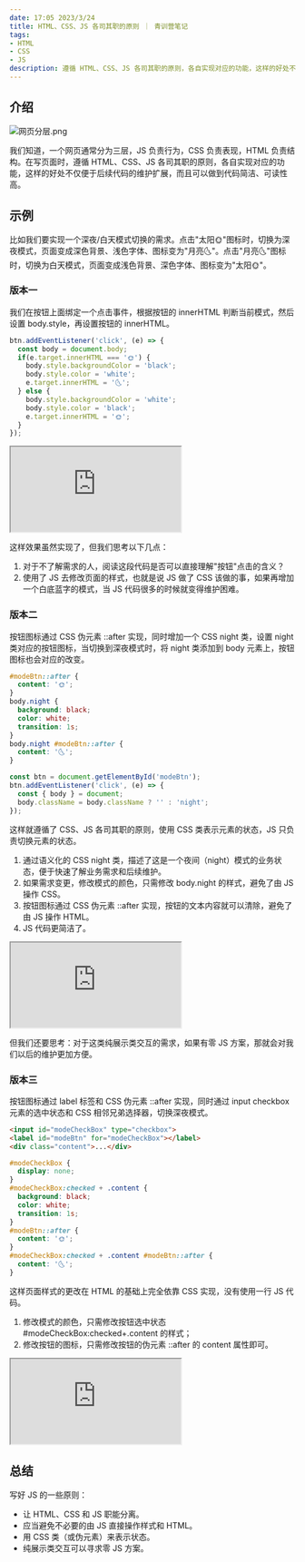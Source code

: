 ```yaml
---
date: 17:05 2023/3/24
title: HTML、CSS、JS 各司其职的原则 ｜ 青训营笔记
tags:
- HTML
- CSS
- JS
description: 遵循 HTML、CSS、JS 各司其职的原则，各自实现对应的功能，这样的好处不仅便于后续代码的维护扩展，而且可以做到代码简洁、可读性高。
---
```

## 介绍
![网页分层.png](https://p9-juejin.byteimg.com/tos-cn-i-k3u1fbpfcp/bec0cded34fb4581be049b02bda1ebfa~tplv-k3u1fbpfcp-watermark.image?)

我们知道，一个网页通常分为三层，JS 负责行为，CSS 负责表现，HTML 负责结构。在写页面时，遵循 HTML、CSS、JS 各司其职的原则，各自实现对应的功能，这样的好处不仅便于后续代码的维护扩展，而且可以做到代码简洁、可读性高。

## 示例
比如我们要实现一个深夜/白天模式切换的需求。点击"太阳🌞"图标时，切换为深夜模式，页面变成深色背景、浅色字体、图标变为"月亮🌜"。点击"月亮🌜"图标时，切换为白天模式，页面变成浅色背景、深色字体、图标变为"太阳🌞"。

### 版本一
我们在按钮上面绑定一个点击事件，根据按钮的 innerHTML 判断当前模式，然后设置 body.style，再设置按钮的 innerHTML。
```js
btn.addEventListener('click', (e) => {
  const body = document.body;
  if(e.target.innerHTML === '🌞') {
    body.style.backgroundColor = 'black';
    body.style.color = 'white';
    e.target.innerHTML = '🌜';
  } else {
    body.style.backgroundColor = 'white';
    body.style.color = 'black';
    e.target.innerHTML = '🌞';
  }
});
```
<iframe src="https://code.juejin.cn/pen/7191832759323590715"></iframe>

这样效果虽然实现了，但我们思考以下几点：
1. 对于不了解需求的人，阅读这段代码是否可以直接理解"按钮"点击的含义？
2. 使用了 JS 去修改页面的样式，也就是说 JS 做了 CSS 该做的事，如果再增加一个白底蓝字的模式，当 JS 代码很多的时候就变得维护困难。

### 版本二
按钮图标通过 CSS 伪元素 ::after 实现，同时增加一个 CSS night 类，设置 night 类对应的按钮图标，当切换到深夜模式时，将 night 类添加到 body 元素上，按钮图标也会对应的改变。
```css
#modeBtn::after {
  content: '🌞';
}
body.night {
  background: black;
  color: white;
  transition: 1s;
}
body.night #modeBtn::after {
  content: '🌜';
}
```
```js
const btn = document.getElementById('modeBtn');
btn.addEventListener('click', (e) => {
  const { body } = document;
  body.className = body.className ? '' : 'night';
});
```
这样就遵循了 CSS、JS 各司其职的原则，使用 CSS 类表示元素的状态，JS 只负责切换元素的状态。
1. 通过语义化的 CSS night 类，描述了这是一个夜间（night）模式的业务状态，便于快速了解业务需求和后续维护。
2. 如果需求变更，修改模式的颜色，只需修改 body.night 的样式，避免了由 JS 操作 CSS。
3. 按钮图标通过 CSS 伪元素 ::after 实现，按钮的文本内容就可以清除，避免了由 JS 操作 HTML。
4. JS 代码更简洁了。

<iframe src="https://code.juejin.cn/pen/7191836034320039973"></iframe>

但我们还要思考：对于这类纯展示类交互的需求，如果有零 JS 方案，那就会对我们以后的维护更加方便。

### 版本三
按钮图标通过 label 标签和 CSS 伪元素 ::after 实现，同时通过 input checkbox 元素的选中状态和 CSS 相邻兄弟选择器，切换深夜模式。
```html
<input id="modeCheckBox" type="checkbox">
<label id="modeBtn" for="modeCheckBox"></label>
<div class="content">...</div>
```
```css
#modeCheckBox {
  display: none;
}
#modeCheckBox:checked + .content {
  background: black;
  color: white;
  transition: 1s;
}
#modeBtn::after {
  content: '🌞';
}
#modeCheckBox:checked + .content #modeBtn::after {
  content: '🌜';
}
```
这样页面样式的更改在 HTML 的基础上完全依靠 CSS 实现，没有使用一行 JS 代码。
1. 修改模式的颜色，只需修改按钮选中状态 #modeCheckBox:checked+.content 的样式；
2. 修改按钮的图标，只需修改按钮的伪元素 ::after 的 content 属性即可。

<iframe src="https://code.juejin.cn/pen/7191836818348867619"></iframe>

## 总结
写好 JS 的一些原则：
- 让 HTML、CSS 和 JS 职能分离。
- 应当避免不必要的由 JS 直接操作样式和 HTML。
- 用 CSS 类（或伪元素）来表示状态。
- 纯展示类交互可以寻求零 JS 方案。